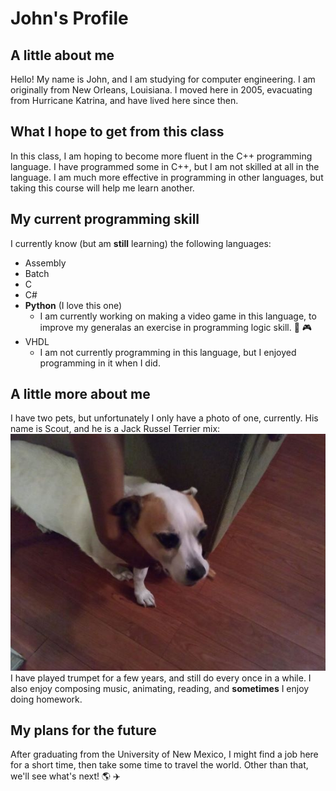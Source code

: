 # John's Profile

## A little about me
Hello! My name is John, and I am studying for computer engineering. I am originally from New Orleans, Louisiana. I moved here in 2005, evacuating from Hurricane Katrina, and have lived here since then.
## What I hope to get from this class
In this class, I am hoping to become more fluent in the C++ programming language. I have programmed some in C++, but I am not skilled at all in the language. I am much more effective in programming in other languages, but taking this course will help me learn another.
## My current programming skill
I currently know (but am __still__ learning) the following languages:
* Assembly
* Batch
* C
* C#
* **Python** (I love this one)
  * I am currently working on making a video game in this language, to improve my generalas an exercise in programming logic skill. :space_invader: :video_game:
* VHDL
  * I am not currently programming in this language, but I enjoyed programming in it when I did.
## A little more about me
I have two pets, but unfortunately I only have a photo of one, currently. His name is Scout, and he is a Jack Russel Terrier mix:
![Image of Scout, a small white and brown dog](Dog.jpg)
I have played trumpet for a few years, and still do every once in a while. I also enjoy composing music, animating, reading, and __sometimes__ I enjoy doing homework.
## My plans for the future
After graduating from the University of New Mexico, I might find a job here for a short time, then take some time to travel the world. Other than that, we'll see what's next! :earth_americas: :airplane:
